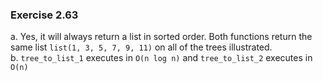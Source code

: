 ### Exercise 2.63

a. Yes, it will always return a list in sorted order. Both functions return the same list `list(1, 3, 5, 7, 9, 11)` on all of the trees illustrated.  
b. `tree_to_list_1` executes in `O(n log n)` and `tree_to_list_2` executes in `O(n)`  
